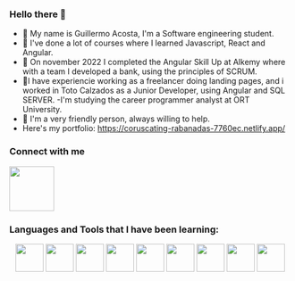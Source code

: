 ### Hello there 👋

- 🌱 My name is Guillermo Acosta, I'm a Software engineering student.
- 🔭 I've done a lot of courses where I learned Javascript, React and Angular. 
- 👯 On november 2022 I completed the Angular Skill Up at Alkemy where with a team I developed a bank, using the principles of SCRUM.
- 🤔I have experiencie working as a freelancer doing landing pages, and i worked in Toto Calzados as a Junior Developer, using Angular and SQL SERVER.
-I'm studying the career programmer analyst at ORT University.
- 💬 I'm a very friendly person, always willing to help. 
- Here's my portfolio: https://coruscating-rabanadas-7760ec.netlify.app/


### Connect with me
<a href="https://www.linkedin.com/in/guillermo-acosta-6659b91ab/">
    <img src="https://w7.pngwing.com/pngs/808/657/png-transparent-app-linkedin-logo-media-popular-social-web-2018-social-media-app-logos-icon.png" width="80px" alt="">
</a>

### Languages and Tools that I have been learning:
<div align="center">
<img src="https://cdn.freebiesupply.com/logos/large/2x/react-1-logo-png-transparent.png" width="50px">
<img src="https://cdn.freebiesupply.com/logos/large/2x/logo-javascript-logo-png-transparent.png" width="50px">
<img src="https://cdn.icon-icons.com/icons2/2699/PNG/512/angular_logo_icon_169595.png" width="50px">
<img src="https://cdn-images-1.medium.com/fit/t/1600/480/0*QXkyD4rFK7ivYf9-.png" width="50px">
<img src="https://i.imgur.com/TNrP4ne.png" width="50px">
<img src="https://thumbs.dreamstime.com/b/icono-logo-design-ui-o-ux-app-de-la-base-de-datos-sql-96841969.jpg" width="50px">
<img src="https://www.vectorlogo.zone/logos/mysql/mysql-ar21.png" width="50px">
<img src="https://seeklogo.com/images/B/bootstrap-logo-3C30FB2A16-seeklogo.com.png" width="50px">
<img src="https://miro.medium.com/max/870/1*l9IZ_LeUCP_vwxjDKI2Xgw.jpeg" width="50px">
   </div>














